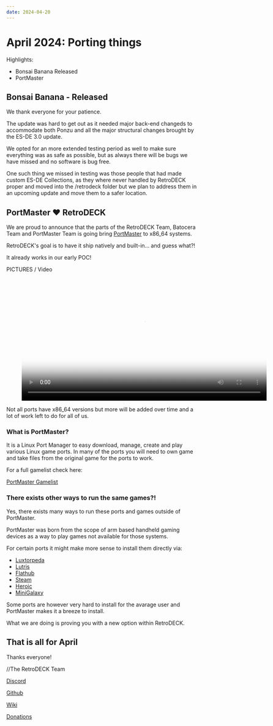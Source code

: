 ```yaml
---
date: 2024-04-20
---
```


# April 2024: Porting things

Highlights:

- Bonsai Banana Released
- PortMaster

<!-- more -->

## Bonsai Banana - Released

We thank everyone for your patience.

The update was hard to get out as it needed major back-end changeds to accommodate both Ponzu and all the major structural changes brought by the ES-DE 3.0 update.

We opted for an more extended testing period as well to make sure everything was as safe as possible, but as always there will be bugs we have missed and no software is bug free.

One such thing we missed in testing was those people that had made custom ES-DE Collections, as they where never handled by RetroDECK proper and moved into the /retrodeck folder but we plan to address them in an upcoming update and move them to a safer location.



## PortMaster ❤️ RetroDECK

We are proud to announce that the parts of the RetroDECK Team, Batocera Team and PortMaster Team is going bring [PortMaster](https://portmaster.games/index.html) to x86_64 systems.

RetroDECK's goal is to have it ship natively and built-in... and guess what?!

It already works in our early POC!

PICTURES / Video

<figure class="video_container">
  <video controls="true" width="640" poster="/path/to/poster.png">
    <source src="pm-retrodeck.mp4" type="video/mp4">
  </video>
</figure>



Not all ports have x86_64 versions but more will be added over time and a lot of work left to do for all of us.

### What is PortMaster?

It is a Linux Port Manager to easy download, manage, create and play various Linux game ports.
In many of the ports you will need to own game and take files from the original game for the ports to work.

For a full gamelist check here:

[PortMaster Gamelist](https://portmaster.games/games.html)

### There exists other ways to run the same games?!

Yes, there exists many ways to run these ports and games outside of PortMaster.

PortMaster was born from the scope of arm based handheld gaming devices as a way to play games not available for those systems.

For certain ports it might make more sense to install them directly via:

- [Luxtorpeda](https://github.com/dreamer/luxtorpeda)
- [Lutris](https://lutris.net/)
- [Flathub](https://flathub.org/en)
- [Steam](https://store.steampowered.com/)
- [Heroic](https://heroicgameslauncher.com/)
- [MiniGalaxy](https://sharkwouter.github.io/minigalaxy/)

Some ports are however very hard to install for the avarage user and PortMaster makes it a breeze to install.

What we are doing is proving you with a new option within RetroDECK.

## That is all for April

Thanks everyone!

//The RetroDECK Team

[Discord](https://discord.gg/WDc5C9YWMx)

[Github](https://github.com/XargonWan/RetroDECK)

[Wiki](https://github.com/XargonWan/RetroDECK/wiki)

[Donations](https://retrodeck.readthedocs.io/en/latest/wiki_about/donations-licenses/)
